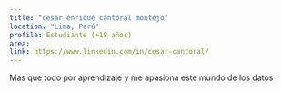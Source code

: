 ```yaml
---
title: "cesar enrique cantoral montejo"
location: "Lima, Perú"
profile: Estudiante (+18 años)
area: 
link: https://www.linkedin.com/in/cesar-cantoral/
---
```


Mas que todo por aprendizaje y me apasiona este mundo de los datos